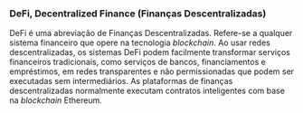 ### DeFi, Decentralized Finance (Finanças Descentralizadas)

DeFi é uma abreviação de Finanças Descentralizadas. Refere-se a qualquer sistema financeiro que opere na tecnologia _blockchain_. Ao usar redes descentralizadas, os sistemas DeFi podem facilmente transformar serviços financeiros tradicionais, como serviços de bancos, financiamentos e empréstimos, em redes transparentes e não permissionadas que podem ser executadas sem intermediários. As plataformas de finanças descentralizadas normalmente executam contratos inteligentes com base na _blockchain_ Ethereum.
